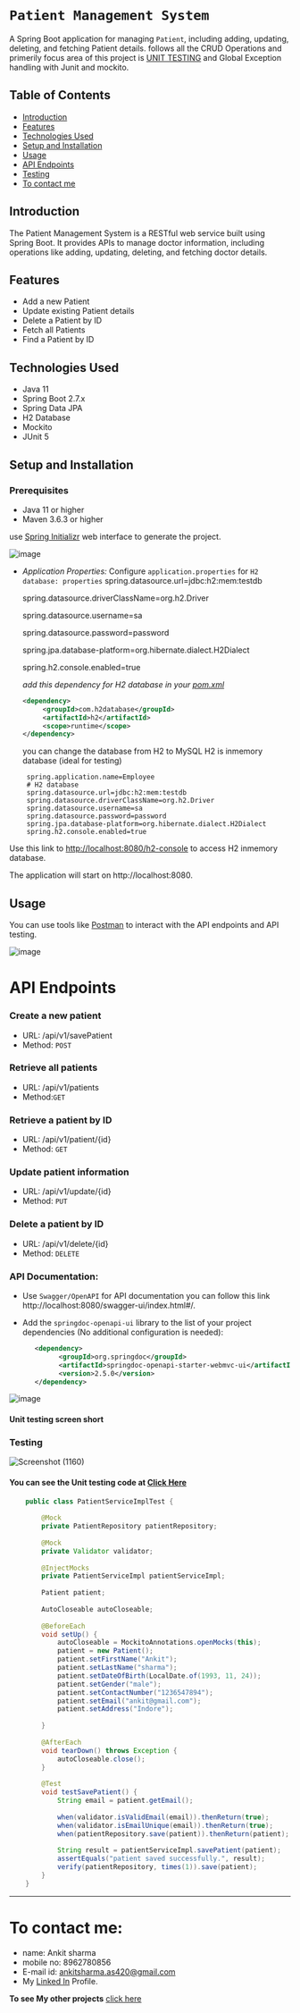 # `Patient Management System`

A Spring Boot application for managing `Patient`, including adding, updating, deleting, and fetching Patient details. follows all the CRUD Operations and primerily focus area of this project is [UNIT TESTING]((https://github.com/ImCodeHub/PatientManagementSystem/blob/main/README.md#testing)) and Global Exception handling with Junit and mockito.

## Table of Contents
- [Introduction](#introduction)
- [Features](#features)
- [Technologies Used](#technologies-used)
- [Setup and Installation](#setup-and-installation)
- [Usage](#usage)
- [API Endpoints](#api-endpoints)
- [Testing](#testing)
- [To contact me](#To-contact-me)

## Introduction 
  The Patient Management System is a RESTful web service built using Spring Boot. It provides APIs to manage doctor information, including operations like adding, updating, deleting, and fetching doctor details.

## Features
- Add a new Patient
- Update existing Patient details
- Delete a Patient by ID
- Fetch all Patients
- Find a Patient by ID

## Technologies Used
- Java 11
- Spring Boot 2.7.x
- Spring Data JPA
- H2 Database
- Mockito
- JUnit 5

## Setup and Installation

### Prerequisites
- Java 11 or higher
- Maven 3.6.3 or higher

use [Spring Initializr](https://start.spring.io/) web interface to generate the project.

![image](https://github.com/ImCodeHub/DoctorManagementSystemDemo/assets/98458146/2349feec-7e2c-4deb-80e4-d0840273d514)

- *Application Properties:*
  Configure `application.properties` for `H2 database:
  properties`
  spring.datasource.url=jdbc:h2:mem:testdb
  
  spring.datasource.driverClassName=org.h2.Driver
  
  spring.datasource.username=sa
  
  spring.datasource.password=password
  
  spring.jpa.database-platform=org.hibernate.dialect.H2Dialect
  
  spring.h2.console.enabled=true

  *add this dependency for H2 database in your [pom.xml](https://github.com/ImCodeHub/DoctorManagementSystemDemo/blob/main/pom.xml)*
   ```xml
   <dependency>
        <groupId>com.h2database</groupId>
        <artifactId>h2</artifactId>
        <scope>runtime</scope>
   </dependency>
   ```

  you can change the database from H2 to MySQL H2 is inmemory database (ideal for testing) 

     ```properties
      spring.application.name=Employee
      # H2 database
      spring.datasource.url=jdbc:h2:mem:testdb
      spring.datasource.driverClassName=org.h2.Driver
      spring.datasource.username=sa
      spring.datasource.password=password
      spring.jpa.database-platform=org.hibernate.dialect.H2Dialect
      spring.h2.console.enabled=true
     ```

Use this link to [http://localhost:8080/h2-console](http://localhost:8080/h2-console) to access H2 inmemory database.


The application will start on http://localhost:8080.

## Usage
You can use tools like [Postman](https://www.postman.com/) to interact with the API endpoints and API testing. 

![image](https://github.com/ImCodeHub/DoctorManagementSystemDemo/assets/98458146/654c45d5-ba10-44b8-a922-d544b7e640cc)

# API Endpoints
### Create a new patient
  - URL: /api/v1/savePatient
  - Method: `POST`
    
### Retrieve all patients
  - URL: /api/v1/patients
  - Method:`GET`
  
### Retrieve a patient by ID
  - URL: /api/v1/patient/{id}
  - Method: `GET`
### Update patient information
  - URL: /api/v1/update/{id}
  - Method: `PUT`

### Delete a patient by ID
  - URL: /api/v1/delete/{id}
  - Method: `DELETE`

 ### API Documentation:
   - Use `Swagger/OpenAPI` for API documentation you can follow this link http://localhost:8080/swagger-ui/index.html#/.
   - Add the `springdoc-openapi-ui` library to the list of your project dependencies (No additional configuration is needed):

      ```xml 
         <dependency>
               <groupId>org.springdoc</groupId>
               <artifactId>springdoc-openapi-starter-webmvc-ui</artifactId>
               <version>2.5.0</version>
         </dependency>

      ```
      
![image](https://github.com/ImCodeHub/DoctorManagementSystemDemo/assets/98458146/2ca02b92-a077-41d9-a6ff-4a29ba2d14ed)

#### Unit testing screen short
### Testing
![Screenshot (1160)](https://github.com/ImCodeHub/DoctorManagementSystemDemo/assets/98458146/3dc10fa2-0fd4-4aba-a3dc-468307c8eb83)

#### You can see the Unit testing code at [Click Here](https://github.com/ImCodeHub/PatientManagementSystem/blob/main/PatientManagementSystem/src/test/java/com/Patient/PatientManagementSystem/Service/implement/PatientServiceImplTest.java)

```java
    public class PatientServiceImplTest {
    
        @Mock
        private PatientRepository patientRepository;
    
        @Mock
        private Validator validator;
    
        @InjectMocks
        private PatientServiceImpl patientServiceImpl;
    
        Patient patient;
    
        AutoCloseable autoCloseable;
    
        @BeforeEach
        void setUp() {
            autoCloseable = MockitoAnnotations.openMocks(this);
            patient = new Patient();
            patient.setFirstName("Ankit");
            patient.setLastName("sharma");
            patient.setDateOfBirth(LocalDate.of(1993, 11, 24));
            patient.setGender("male");
            patient.setContactNumber("1236547894");
            patient.setEmail("ankit@gmail.com");
            patient.setAddress("Indore");
    
        }
    
        @AfterEach
        void tearDown() throws Exception {
            autoCloseable.close();
        }
    
        @Test
        void testSavePatient() {
            String email = patient.getEmail();
    
            when(validator.isValidEmail(email)).thenReturn(true);
            when(validator.isEmailUnique(email)).thenReturn(true);
            when(patientRepository.save(patient)).thenReturn(patient);
    
            String result = patientServiceImpl.savePatient(patient);
            assertEquals("patient saved successfully.", result);
            verify(patientRepository, times(1)).save(patient);
        }
    }
```
---
# To contact me:
   - name: Ankit sharma
   - mobile no: 8962780856
   - E-mail id: ankitsharma.as420@gmail.com
   - My [Linked In](https://www.linkedin.com/in/ankit-sharma-a6689b1a5/) Profile.
     
**To see My other projects** [click here](https://github.com/ImCodeHub?tab=repositories)

